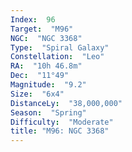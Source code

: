 ```yaml
---
Index:  96
Target:  "M96"
NGC:  "NGC 3368"
Type:  "Spiral Galaxy"
Constellation:  "Leo"
RA:  "10h 46.8m"
Dec:  "11°49"
Magnitude:  "9.2"
Size:  "6x4"
DistanceLy:  "38,000,000"
Season:  "Spring"
Difficulty:  "Moderate"
title: "M96: NGC 3368"
---
```

